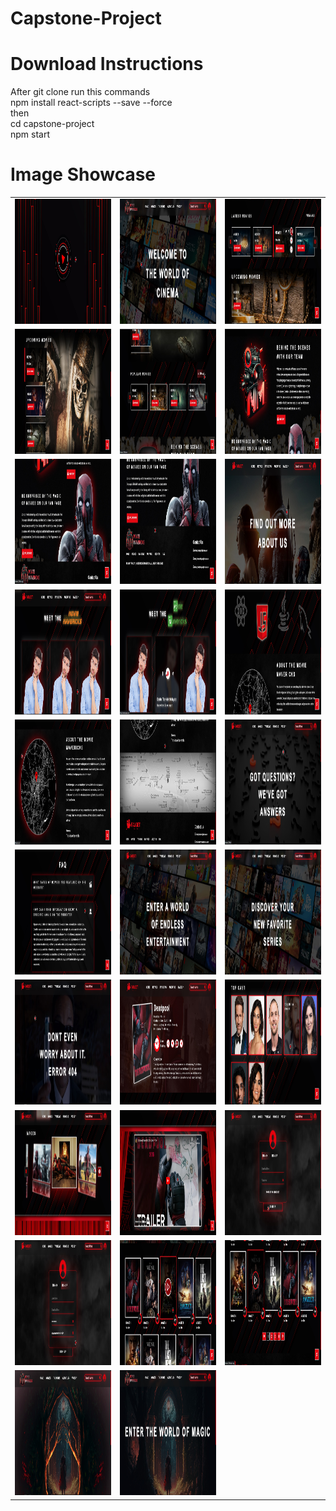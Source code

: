 # Capstone-Project

# Download Instructions

After git clone run this commands \
npm install react-scripts --save --force \
then \
cd capstone-project \
npm start

# Image Showcase

<table>
  <tr>
    <td><img src="capstone-project/src/assets/images/ShowCaseImages/Screenshot_1.jpg" width=350 height=200></td>
    <td><img src="capstone-project/src/assets/images/ShowCaseImages/Screenshot_2.jpg" width=350 height=200></td>
    <td><img src="capstone-project/src/assets/images/ShowCaseImages/Screenshot_3.jpg" width=350 height=200></td>
  </tr>
  <tr>
    <td><img src="capstone-project/src/assets/images/ShowCaseImages/Screenshot_4.jpg" width=350 height=200></td>
    <td><img src="capstone-project/src/assets/images/ShowCaseImages/Screenshot_5.jpg" width=350 height=200></td>
    <td><img src="capstone-project/src/assets/images/ShowCaseImages/Screenshot_6.jpg" width=350 height=200></td>
  </tr>
  <tr>
    <td><img src="capstone-project/src/assets/images/ShowCaseImages/Screenshot_7.jpg" width=350 height=200></td>
    <td><img src="capstone-project/src/assets/images/ShowCaseImages/Screenshot_8.jpg" width=350 height=200></td>
    <td><img src="capstone-project/src/assets/images/ShowCaseImages/Screenshot_9.jpg" width=350 height=200></td>
  </tr>
  <tr>
    <td><img src="capstone-project/src/assets/images/ShowCaseImages/Screenshot_10.jpg" width=350 height=200></td>
    <td><img src="capstone-project/src/assets/images/ShowCaseImages/Screenshot_11.jpg" width=350 height=200></td>
    <td><img src="capstone-project/src/assets/images/ShowCaseImages/Screenshot_12.jpg" width=350 height=200></td>
  </tr>
  <tr>
    <td><img src="capstone-project/src/assets/images/ShowCaseImages/Screenshot_13.jpg" width=350 height=200></td>
    <td><img src="capstone-project/src/assets/images/ShowCaseImages/Screenshot_14.jpg" width=350 height=200></td>
    <td><img src="capstone-project/src/assets/images/ShowCaseImages/Screenshot_15.jpg" width=350 height=200></td>
  </tr><tr>
    <td><img src="capstone-project/src/assets/images/ShowCaseImages/Screenshot_16.jpg" width=350 height=200></td>
    <td><img src="capstone-project/src/assets/images/ShowCaseImages/Screenshot_17.jpg" width=350 height=200></td>
    <td><img src="capstone-project/src/assets/images/ShowCaseImages/Screenshot_18.jpg" width=350 height=200></td>
  </tr>
  <tr>
    <td><img src="capstone-project/src/assets/images/ShowCaseImages/Screenshot_19.jpg" width=350 height=200></td>
    <td><img src="capstone-project/src/assets/images/ShowCaseImages/Screenshot_20.jpg" width=350 height=200></td>
    <td><img src="capstone-project/src/assets/images/ShowCaseImages/Screenshot_21.jpg" width=350 height=200></td>
  </tr><tr>
    <td><img src="capstone-project/src/assets/images/ShowCaseImages/Screenshot_22.jpg" width=350 height=200></td>
    <td><img src="capstone-project/src/assets/images/ShowCaseImages/Screenshot_23.jpg" width=350 height=200></td>
    <td><img src="capstone-project/src/assets/images/ShowCaseImages/Screenshot_24.jpg" width=350 height=200></td>
  </tr>
  <tr>
    <td><img src="capstone-project/src/assets/images/ShowCaseImages/Screenshot_25.jpg" width=350 height=200></td>
    <td><img src="capstone-project/src/assets/images/ShowCaseImages/Screenshot_26.jpg" width=350 height=200></td>
    <td><img src="capstone-project/src/assets/images/ShowCaseImages/Screenshot_27.jpg" width=350 height=200></td>
  </tr>
  <tr>
    <td><img src="capstone-project/src/assets/images/ShowCaseImages/Screenshot_28.jpg" width=350 height=200></td>
    <td><img src="capstone-project/src/assets/images/ShowCaseImages/Screenshot_29.jpg" width=350 height=200></td>
  </tr>
 </table>